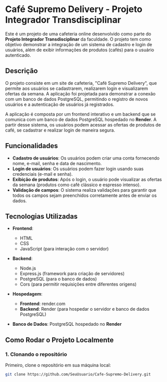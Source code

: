# Café Supremo Delivery - Projeto Integrador Transdisciplinar

Este é um projeto de uma cafeteria online desenvolvido como parte do **Projeto Integrador Transdisciplinar** da faculdade. O projeto tem como objetivo demonstrar a integração de um sistema de cadastro e login de usuários, além de exibir informações de produtos (cafés) para o usuário autenticado.

## Descrição

O projeto consiste em um site de cafeteria, "Café Supremo Delivery", que permite aos usuários se cadastrarem, realizarem login e visualizarem ofertas da semana. A aplicação foi projetada para demonstrar a conexão com um banco de dados PostgreSQL, permitindo o registro de novos usuários e a autenticação de usuários já registrados.

A aplicação é composta por um frontend interativo e um backend que se comunica com um banco de dados PostgreSQL hospedado no **Render**. A partir desse sistema, os usuários podem acessar as ofertas de produtos de café, se cadastrar e realizar login de maneira segura.

## Funcionalidades

- **Cadastro de usuários**: Os usuários podem criar uma conta fornecendo nome, e-mail, senha e data de nascimento.
- **Login de usuários**: Os usuários podem fazer login usando suas credenciais (e-mail e senha).
- **Exibição de produtos**: Após o login, o usuário pode visualizar as ofertas da semana (produtos como café clássico e espresso intenso).
- **Validação de campos**: O sistema realiza validações para garantir que todos os campos sejam preenchidos corretamente antes de enviar os dados.

## Tecnologias Utilizadas

- **Frontend**: 
  - HTML
  - CSS
  - JavaScript (para interação com o servidor)
  
- **Backend**: 
  - Node.js
  - Express.js (framework para criação de servidores)
  - PostgreSQL (para o banco de dados)
  - Cors (para permitir requisições entre diferentes origens)
  
- **Hospedagem**:
  - **Frontend**: render.com
  - **Backend**: Render (para hospedar o servidor e banco de dados PostgreSQL)
  
- **Banco de Dados**: PostgreSQL hospedado no **Render**

## Como Rodar o Projeto Localmente

### 1. Clonando o repositório

Primeiro, clone o repositório em sua máquina local:

```bash
git clone https://github.com/SeuUsuario/Cafe-Supremo-Delivery.git
